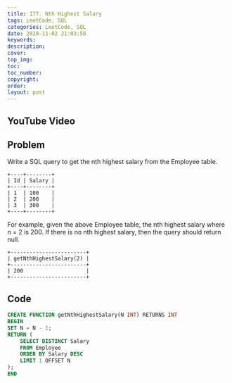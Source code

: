 ```yaml
---
title: 177. Nth Highest Salary
tags: LeetCode, SQL
categories: LeetCode, SQL
date: 2020-11-02 21:03:58
keywords:
description:
cover:
top_img:
toc:
toc_number:
copyright:
order:
layout: post
---
```


## YouTube Video

## Problem

Write a SQL query to get the nth highest salary from the Employee table.

```
+----+--------+
| Id | Salary |
+----+--------+
| 1  | 100    |
| 2  | 200    |
| 3  | 300    |
+----+--------+
```

For example, given the above Employee table, the nth highest salary where n = 2 is 200. If there is no nth highest salary, then the query should return null.

```
+------------------------+
| getNthHighestSalary(2) |
+------------------------+
| 200                    |
+------------------------+
```

## Code

```SQL
CREATE FUNCTION getNthHighestSalary(N INT) RETURNS INT
BEGIN
SET N = N - 1;
RETURN (
    SELECT DISTINCT Salary
    FROM Employee
    ORDER BY Salary DESC
    LIMIT 1 OFFSET N
);
END
```
